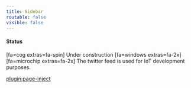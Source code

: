 ```yaml
---
title: Sidebar
routable: false
visible: false
---
```


#### Status

[fa=cog extras=fa-spin] Under construction
[fa=windows extras=fa-2x] [fa=microchip extras=fa-2x]
The twitter feed is used for IoT development purposes.

[plugin:page-inject](/twitterfeed)
